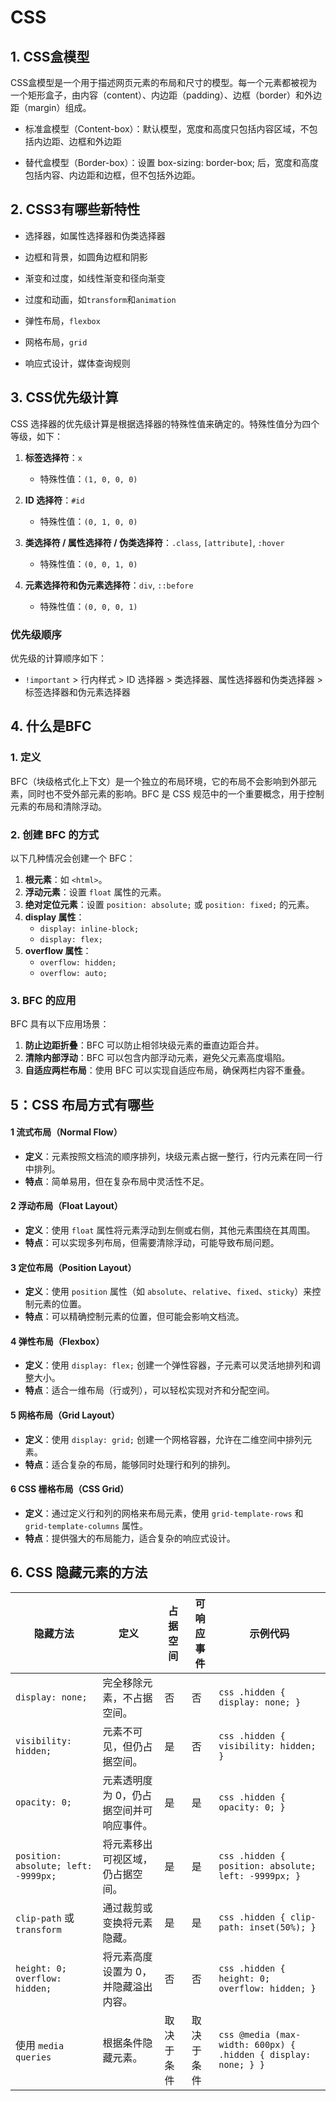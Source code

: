 # CSS

## 1. CSS盒模型

CSS盒模型是一个用于描述网页元素的布局和尺寸的模型。每一个元素都被视为一个矩形盒子，由内容（content）、内边距（padding）、边框（border）和外边距（margin）组成。

- 标准盒模型（Content-box）：默认模型，宽度和高度只包括内容区域，不包括内边距、边框和外边距

- 替代盒模型（Border-box）：设置 box-sizing: border-box; 后，宽度和高度包括内容、内边距和边框，但不包括外边距。

## 2. CSS3有哪些新特性

- 选择器，如属性选择器和伪类选择器

- 边框和背景，如圆角边框和阴影

- 渐变和过度，如线性渐变和径向渐变

- 过度和动画，如`transform`和`animation`

- 弹性布局，`flexbox`

- 网格布局，`grid`

- 响应式设计，媒体查询规则

## 3. CSS优先级计算

CSS 选择器的优先级计算是根据选择器的特殊性值来确定的。特殊性值分为四个等级，如下：

1. **标签选择符**：`x`  
   - 特殊性值：`(1, 0, 0, 0)`

2. **ID 选择符**：`#id`  
   - 特殊性值：`(0, 1, 0, 0)`

3. **类选择符 / 属性选择符 / 伪类选择符**：`.class`, `[attribute]`, `:hover`  
   - 特殊性值：`(0, 0, 1, 0)`

4. **元素选择符和伪元素选择符**：`div`, `::before`  
   - 特殊性值：`(0, 0, 0, 1)`

### 优先级顺序
优先级的计算顺序如下：
- `!important` > 行内样式 > ID 选择器 > 类选择器、属性选择器和伪类选择器 > 标签选择器和伪元素选择器

## 4. 什么是BFC

### 1. 定义
BFC（块级格式化上下文）是一个独立的布局环境，它的布局不会影响到外部元素，同时也不受外部元素的影响。BFC 是 CSS 规范中的一个重要概念，用于控制元素的布局和清除浮动。

### 2. 创建 BFC 的方式
以下几种情况会创建一个 BFC：
1. **根元素**：如 `<html>`。
2. **浮动元素**：设置 `float` 属性的元素。
3. **绝对定位元素**：设置 `position: absolute;` 或 `position: fixed;` 的元素。
4. **display 属性**：
   - `display: inline-block;`
   - `display: flex;`
5. **overflow 属性**：
   - `overflow: hidden;`
   - `overflow: auto;`

### 3. BFC 的应用
BFC 具有以下应用场景：
1. **防止边距折叠**：BFC 可以防止相邻块级元素的垂直边距合并。
2. **清除内部浮动**：BFC 可以包含内部浮动元素，避免父元素高度塌陷。
3. **自适应两栏布局**：使用 BFC 可以实现自适应布局，确保两栏内容不重叠。

## 5：CSS 布局方式有哪些

#### 1 流式布局（Normal Flow）
- **定义**：元素按照文档流的顺序排列，块级元素占据一整行，行内元素在同一行中排列。
- **特点**：简单易用，但在复杂布局中灵活性不足。

#### 2 浮动布局（Float Layout）
- **定义**：使用 `float` 属性将元素浮动到左侧或右侧，其他元素围绕在其周围。
- **特点**：可以实现多列布局，但需要清除浮动，可能导致布局问题。

#### 3 定位布局（Position Layout）
- **定义**：使用 `position` 属性（如 `absolute`、`relative`、`fixed`、`sticky`）来控制元素的位置。
- **特点**：可以精确控制元素的位置，但可能会影响文档流。

#### 4 弹性布局（Flexbox）
- **定义**：使用 `display: flex;` 创建一个弹性容器，子元素可以灵活地排列和调整大小。
- **特点**：适合一维布局（行或列），可以轻松实现对齐和分配空间。

#### 5 网格布局（Grid Layout）
- **定义**：使用 `display: grid;` 创建一个网格容器，允许在二维空间中排列元素。
- **特点**：适合复杂的布局，能够同时处理行和列的排列。

#### 6 CSS 栅格布局（CSS Grid）
- **定义**：通过定义行和列的网格来布局元素，使用 `grid-template-rows` 和 `grid-template-columns` 属性。
- **特点**：提供强大的布局能力，适合复杂的响应式设计。

## 6. CSS 隐藏元素的方法

| 隐藏方法                     | 定义                                                         | 占据空间 | 可响应事件 | 示例代码                          |
|------------------------------|------------------------------------------------------------|----------|------------|-----------------------------------|
| `display: none;`            | 完全移除元素，不占据空间。                                   | 否       | 否         | ```css .hidden { display: none; } ``` |
| `visibility: hidden;`       | 元素不可见，但仍占据空间。                                   | 是       | 否         | ```css .hidden { visibility: hidden; } ``` |
| `opacity: 0;`               | 元素透明度为 0，仍占据空间并可响应事件。                     | 是       | 是         | ```css .hidden { opacity: 0; } ``` |
| `position: absolute; left: -9999px;` | 将元素移出可视区域，仍占据空间。                          | 是       | 是         | ```css .hidden { position: absolute; left: -9999px; } ``` |
| `clip-path` 或 `transform`  | 通过裁剪或变换将元素隐藏。                                   | 是       | 是         | ```css .hidden { clip-path: inset(50%); } ``` |
| `height: 0; overflow: hidden;` | 将元素高度设置为 0，并隐藏溢出内容。                       | 否       | 否         | ```css .hidden { height: 0; overflow: hidden; } ``` |
| 使用 `media queries`        | 根据条件隐藏元素。                                          | 取决于条件 | 取决于条件 | ```css @media (max-width: 600px) { .hidden { display: none; } } ``` |